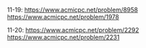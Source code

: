 11-19: <https://www.acmicpc.net/problem/8958> <https://www.acmicpc.net/problem/1978>

11-20: <https://www.acmicpc.net/problem/2292> <https://www.acmicpc.net/problem/2231>
